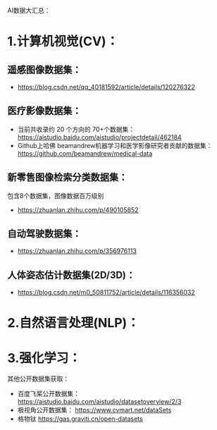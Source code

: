 AI数据大汇总：
# 1.计算机视觉(CV)：

## 遥感图像数据集：
- https://blog.csdn.net/qq_40181592/article/details/120276322

## 医疗影像数据集：
- 当前共收录约 20 个方向的 70+个数据集：https://aistudio.baidu.com/aistudio/projectdetail/462184
- Github上哈佛 beamandrew机器学习和医学影像研究者贡献的数据集：https://github.com/beamandrew/medical-data

## 新零售图像检索分类数据集：
包含8个数据集，图像数据百万级别
- https://zhuanlan.zhihu.com/p/490105852

## 自动驾驶数据集：

- https://zhuanlan.zhihu.com/p/356976113

## 人体姿态估计数据集(2D/3D)：
- https://blog.csdn.net/m0_50811752/article/details/116356032

# 2.自然语言处理(NLP)：
# 3.强化学习：


其他公开数据集获取：
- 百度飞桨公开数据集：
https://aistudio.baidu.com/aistudio/datasetoverview/2/3
- 极视角公开数据集：
https://www.cvmart.net/dataSets
- 格物钛
https://gas.graviti.cn/open-datasets